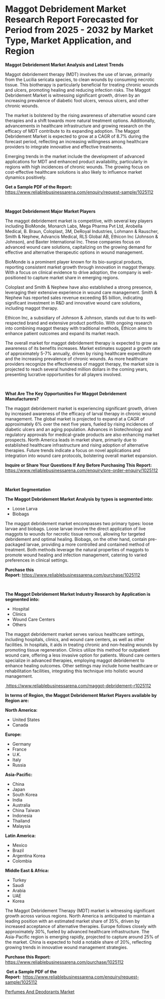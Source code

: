 <p><h1>Maggot Debridement Market Research Report Forecasted for Period from 2025 -  2032 by Market Type, Market Application, and Region</h1></p><p><strong>Maggot Debridement Market Analysis and Latest Trends</strong></p>
<p><p>Maggot debridement therapy (MDT) involves the use of larvae, primarily from the Lucilia sericata species, to clean wounds by consuming necrotic tissue. This biotherapy is particularly beneficial for treating chronic wounds and ulcers, promoting healing and reducing infection risks. The Maggot Debridement Market is witnessing significant growth, driven by an increasing prevalence of diabetic foot ulcers, venous ulcers, and other chronic wounds. </p><p>The market is bolstered by the rising awareness of alternative wound care therapies and a shift towards more natural treatment options. Additionally, advancements in healthcare infrastructure and growing research on the efficacy of MDT contribute to its expanding adoption. The Maggot Debridement Market is expected to grow at a CAGR of 8.7% during the forecast period, reflecting an increasing willingness among healthcare providers to integrate innovative and effective treatments. </p><p>Emerging trends in the market include the development of advanced applications for MDT and enhanced product availability, particularly in regions with high incidences of chronic wounds. The growing focus on cost-effective healthcare solutions is also likely to influence market dynamics positively.</p></p>
<p><strong>Get a Sample PDF of the Report:&nbsp;</strong> <a href="https://www.reliablebusinessarena.com/enquiry/request-sample/1025112?utm_campaign=1871&utm_medium=2&utm_source=Github&utm_content=ia&utm_term=06032025&utm_id=maggot-debridement">https://www.reliablebusinessarena.com/enquiry/request-sample/1025112</a></p>
<p>&nbsp;</p>
<p><strong>Maggot Debridement Major Market Players</strong></p>
<p><p>The maggot debridement market is competitive, with several key players including BioMonde, Monarch Labs, Mega Pharma Pvt Ltd, Arobella Medical, B. Braun, Coloplast, 3M, DeRoyal Industries, Lohmann & Rauscher, Smith & Nephew, Advancis Medical, RLS Global AB, Ethicon Inc (Johnson & Johnson), and Baxter International Inc. These companies focus on advanced wound care solutions, capitalizing on the growing demand for effective and alternative therapeutic options in wound management.</p><p>BioMonde is a prominent player known for its bio-surgical products, reporting consistent market growth through innovation in maggot therapy. With a focus on clinical evidence to drive adoption, the company is well-positioned to capture market share in emerging regions.</p><p>Coloplast and Smith & Nephew have also established a strong presence, leveraging their extensive experience in wound care management. Smith & Nephew has reported sales revenue exceeding $5 billion, indicating significant investment in R&D and innovative wound care solutions, including maggot therapy.</p><p>Ethicon Inc, a subsidiary of Johnson & Johnson, stands out due to its well-respected brand and extensive product portfolio. With ongoing research into combining maggot therapy with traditional methods, Ethicon aims to enhance patient outcomes and expand its market reach.</p><p>The overall market for maggot debridement therapy is expected to grow as awareness of its benefits increases. Market estimates suggest a growth rate of approximately 5-7% annually, driven by rising healthcare expenditure and the increasing prevalence of chronic wounds. As more healthcare providers recognize the effectiveness of maggot therapy, the market size is projected to reach several hundred million dollars in the coming years, presenting lucrative opportunities for all players involved.</p></p>
<p>&nbsp;</p>
<p><strong>What Are The Key Opportunities For Maggot Debridement Manufacturers?</strong></p>
<p><p>The maggot debridement market is experiencing significant growth, driven by increased awareness of the efficacy of larval therapy in chronic wound management. The global market is projected to expand at a CAGR of approximately 6% over the next five years, fueled by rising incidences of diabetic ulcers and an aging population. Advances in biotechnology and regulatory approvals for medical-grade products are also enhancing market prospects. North America leads in market share, primarily due to established healthcare infrastructure and rising adoption of alternative therapies. Future trends indicate a focus on novel applications and integration into wound care protocols, bolstering overall market expansion.</p></p>
<p><strong>Inquire or Share Your Questions If Any Before Purchasing This Report:</strong> <a href="https://www.reliablebusinessarena.com/enquiry/pre-order-enquiry/1025112?utm_campaign=1871&utm_medium=2&utm_source=Github&utm_content=ia&utm_term=06032025&utm_id=maggot-debridement">https://www.reliablebusinessarena.com/enquiry/pre-order-enquiry/1025112</a></p>
<p>&nbsp;</p>
<p><strong>Market Segmentation</strong></p>
<p><strong>The Maggot Debridement Market Analysis by types is segmented into:</strong></p>
<p><ul><li>Loose Larva</li><li>Biobags</li></ul></p>
<p><p>The maggot debridement market encompasses two primary types: loose larvae and biobags. Loose larvae involve the direct application of live maggots to wounds for necrotic tissue removal, allowing for targeted debridement and optimal healing. Biobags, on the other hand, contain pre-packaged larvae, providing a more controlled and contained method of treatment. Both methods leverage the natural properties of maggots to promote wound healing and infection management, catering to varied preferences in clinical settings.</p></p>
<p><strong>Purchase this Report:&nbsp;</strong><a href="https://www.reliablebusinessarena.com/purchase/1025112?utm_campaign=1871&utm_medium=2&utm_source=Github&utm_content=ia&utm_term=06032025&utm_id=maggot-debridement">https://www.reliablebusinessarena.com/purchase/1025112</a></p>
<p>&nbsp;</p>
<p><strong>The Maggot Debridement Market Industry Research by Application is segmented into:</strong></p>
<p><ul><li>Hospital</li><li>Clinics</li><li>Wound Care Centers</li><li>Others</li></ul></p>
<p><p>The maggot debridement market serves various healthcare settings, including hospitals, clinics, and wound care centers, as well as other facilities. In hospitals, it aids in treating chronic and non-healing wounds by promoting tissue regeneration. Clinics utilize this method for outpatient wound care, offering a less invasive option for patients. Wound care centers specialize in advanced therapies, employing maggot debridement to enhance healing outcomes. Other settings may include home healthcare or rehabilitation facilities, integrating this technique into holistic wound management.</p></p>
<p><a href="https://www.reliablebusinessarena.com/maggot-debridement-r1025112?utm_campaign=1871&utm_medium=2&utm_source=Github&utm_content=ia&utm_term=06032025&utm_id=maggot-debridement">&nbsp;https://www.reliablebusinessarena.com/maggot-debridement-r1025112</a></p>
<p><strong>In terms of Region, the Maggot Debridement Market Players available by Region are:</strong></p>
<p>
    <p> <strong> North America: </strong>
        <ul>
            <li>United States</li>
            <li>Canada</li>
        </ul>
        </p> 
    <p> <strong> Europe: </strong>
        <ul>
            <li>Germany</li>
            <li>France</li>
            <li>U.K.</li>
            <li>Italy</li>
            <li>Russia</li>
        </ul>
        </p> 
    <p> <strong> Asia-Pacific: </strong>
        <ul>
            <li>China</li>
            <li>Japan</li>
            <li>South Korea</li>
            <li>India</li>
            <li>Australia</li>
            <li>China Taiwan</li>
            <li>Indonesia</li>
            <li>Thailand</li>
            <li>Malaysia</li>
        </ul>
        </p> 
    <p> <strong> Latin America: </strong>
        <ul>
            <li>Mexico</li>
            <li>Brazil</li>
            <li>Argentina Korea</li>
            <li>Colombia</li>
        </ul>
        </p> 
    <p> <strong> Middle East & Africa: </strong>
        <ul>
            <li>Turkey</li>
            <li>Saudi</li>
            <li>Arabia</li>
            <li>UAE</li>
            <li>Korea</li>
        </ul>
    </p>
    </p>
<p><p>The Maggot Debridement Therapy (MDT) market is witnessing significant growth across various regions. North America is anticipated to maintain a leading position with an estimated market share of 35%, driven by increased acceptance of alternative therapies. Europe follows closely with approximately 30%, fueled by advanced healthcare infrastructure. The Asia-Pacific region is emerging rapidly, projected to capture around 25% of the market. China is expected to hold a notable share of 20%, reflecting growing trends in innovative wound management strategies.</p></p>
<p><strong>Purchase this Report: </strong><a href="https://www.reliablebusinessarena.com/purchase/1025112?utm_campaign=1871&utm_medium=2&utm_source=Github&utm_content=ia&utm_term=06032025&utm_id=maggot-debridement">https://www.reliablebusinessarena.com/purchase/1025112</a></p>
<p>&nbsp;<strong>Get a Sample PDF of the Report:&nbsp;&nbsp;</strong><a href="https://www.reliablebusinessarena.com/enquiry/request-sample/1025112?utm_campaign=1871&utm_medium=2&utm_source=Github&utm_content=ia&utm_term=06032025&utm_id=maggot-debridement">https://www.reliablebusinessarena.com/enquiry/request-sample/1025112</a></p>
<p><strong></strong></p>
<p><p><a href="https://github.com/marloy8/Market-Research-Report-List-7/blob/main/perfumes-and-deodorants-market.md?utm_campaign=1871&utm_medium=2&utm_source=Github&utm_content=ia&utm_term=06032025&utm_id=maggot-debridement">Perfumes And Deodorants Market</a></p></p>